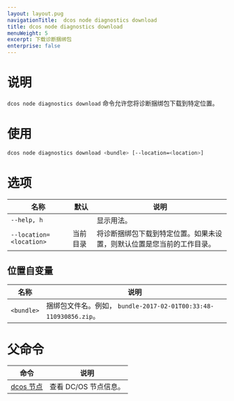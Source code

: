 ```yaml
---
layout: layout.pug
navigationTitle:  dcos node diagnostics download
title: dcos node diagnostics download
menuWeight: 5
excerpt: 下载诊断捆绑包
enterprise: false
---
```




# 说明
`dcos node diagnostics download` 命令允许您将诊断捆绑包下载到特定位置。

# 使用

```bash
dcos node diagnostics download <bundle> [--location=<location>]
```

# 选项

| 名称 | 默认 | 说明 |
|---------|-------------|-------------|
| `--help, h` | | 显示用法。 |
| `--location=<location>` | 当前目录 | 将诊断捆绑包下载到特定位置。如果未设置，则默认位置是您当前的工作目录。|

## 位置自变量

| 名称 | 说明 |
|---------|-------------|
| `<bundle>` | 捆绑包文件名。例如， `bundle-2017-02-01T00:33:48-110930856.zip`。|

# 父命令

| 命令 | 说明 |
|---------|-------------|
| [dcos 节点](/cn/1.12/cli/command-reference/dcos-node/) | 查看 DC/OS 节点信息。|


